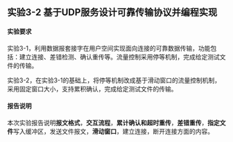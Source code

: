 ## 实验3-2 基于UDP服务设计可靠传输协议并编程实现

#### 实验要求

实验3-1，利用数据报套接字在用户空间实现面向连接的可靠数据传输，功能包括：建立连接、差错检测、确认重传等。流量控制采用停等机制，完成给定测试文件的传输。

实验3-2，在实验3-1的基础上，将停等机制改成基于滑动窗口的流量控制机制，采用固定窗口大小，支持累积确认，完成给定测试文件的传输。

#### 报告说明

本次实验报告说明**报文格式**，**交互流程**，**累计确认和超时重传**，**差错重传**，**指定文件**写入缓冲区，发送文件报文，**滑动窗口**，建立连接，断开连接方面的内容。

